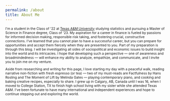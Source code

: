 ```yaml
---
permalink: /about
title: About Me
---
```


<html>
<head>
<style>
.myDiv {
  font-size: .75em;
}
</style>
</head>
<body>
<div class="myDiv">

  <p>I'm a student in the Class of '22 at <a href="https://tamu.edu">Texas A&M University</a> studying statistics and pursuing a Master of Science in Finance degree, Class of '23. My aspiration for a career in finance is fueled by passions for informed decision making, responsible risk taking, and fostering crucial, constructive connections. I've learned that you cannot plan to have a successful career, but you can prepare for opportunities and accept them fiercely when they are presented to you. Part of my preparation is through this blog. I will be investigating all sides of sociopolitical and economic issues to build insight into the world and its intricacies. I hope that developing such a perspective &mdash; one of awareness and broadmindedness &mdash; will enhance my ability to analyze, empathize, and communicate, and I invite you to join me on my venture.</p>
  <p>Aside from researching and writing for this page, I love starting my day with a peaceful walk, reading narrative non-fiction with fresh espresso (or tea) &mdash; two of my must-reads are Factfulness by Hans Rosling and The Moment of Lift by Melinda Gates &mdash; playing contemporary piano, and cooking and baking creative recipes, especially to share. I grew up in Calgary, AB, Canada until I was 16, when I moved to College Station, TX to finish high school living with my sister while she attended Texas A&M. I've been fortunate to have many international and independent experiences and hope to continue stepping out and exploring the world.</p>

</div>
</body>
</html>
